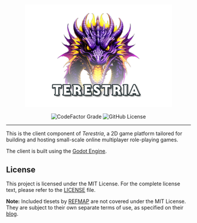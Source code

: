 <div align="center">
    <img src=".github/assets/logo.png" width="400">

![CodeFactor Grade](https://img.shields.io/codefactor/grade/github/guthius/mirage-nova)
![GitHub License](https://img.shields.io/github/license/Guthius/mirage-nova)

</div>

---

This is the client component of *Terestria*, a 2D game platform tailored for building and hosting small-scale online multiplayer role-playing games.

The client is built using the [Godot Engine](https://godotengine.org/).

## License

This project is licensed under the MIT License. For the complete license text, please refer to the [LICENSE](LICENSE) file.

**Note:** Included tlesets by [REFMAP](https://refmap-l.blog.jp/) are not covered under the MIT License. They are subject to their own separate terms of use, as specified on their [blog](https://refmap-l.blog.jp/archives/cat_202341.html).
